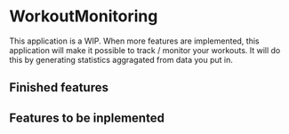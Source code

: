# WorkoutMonitoring
This application is a WIP. When more features are implemented, this application will make it possible to track / monitor your workouts. It will do this by generating statistics aggragated from data you put in.

## Finished features


## Features to be inplemented
